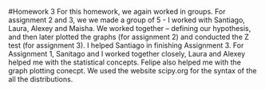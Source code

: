 #Homework 3
For this homework, we again worked in groups. 
For assignment 2 and 3, we we made a group of 5 - I worked with Santiago, Laura, Alexey and Maisha. We worked together – defining our hypothesis, and then later plotted the graphs (for assignment 2) and conducted the Z test (for assignment 3). 
I helped Santiago in finishing Assignment 3.
For Assignment 1, Sanitago and I worked together closely, Laura and Alexey helped me with the statistical concepts.
Felipe also helped me with the graph plotting conecpt. We used the website scipy.org for the syntax of the all the distributions. 
